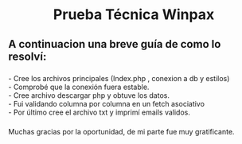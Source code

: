<h1 align="center">Prueba Técnica Winpax</h1>

###

<h2 align="left">A continuacion una breve guía de como lo resolví:</h2>

###

<p align="left">- Cree los archivos principales (Index.php , conexion a db y estilos)<br>- Comprobé que la conexión fuera estable.<br>- Cree archivo descargar php y obtuve los datos.<br>- Fui validando columna por columna en un fetch asociativo<br>-  Por último cree el archivo txt y imprimí emails validos.</p>

###

<p align="left">Muchas gracias por la oportunidad, de mi parte fue muy gratificante.</p>

###